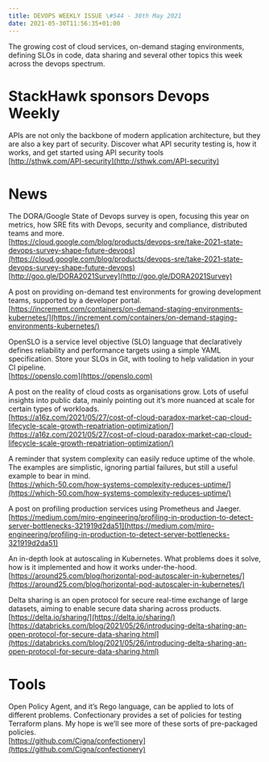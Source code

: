 ```yaml
---
title: DEVOPS WEEKLY ISSUE \#544 - 30th May 2021 
date: 2021-05-30T11:56:35+01:00
---
```


The growing cost of cloud services, on-demand staging environments, defining SLOs in code, data sharing and several other topics this week across the devops spectrum.


StackHawk sponsors Devops Weekly
============================

APIs are not only the backbone of modern application architecture, but they are also a key part of security. Discover what API security testing is, how it works, and get started using API security tools
<br>[http://sthwk.com/API-security](http://sthwk.com/API-security)


News
====

The DORA/Google State of Devops survey is open, focusing this year on metrics, how SRE fits with Devops, security and compliance, distributed teams and more.
<br>[https://cloud.google.com/blog/products/devops-sre/take-2021-state-devops-survey-shape-future-devops](https://cloud.google.com/blog/products/devops-sre/take-2021-state-devops-survey-shape-future-devops)
<br>[http://goo.gle/DORA2021Survey](http://goo.gle/DORA2021Survey)


A post on providing on-demand test environments for growing development teams, supported by a developer portal.
<br>[https://increment.com/containers/on-demand-staging-environments-kubernetes/](https://increment.com/containers/on-demand-staging-environments-kubernetes/)


OpenSLO is a service level objective (SLO) language that declaratively defines reliability and performance targets using a simple YAML specification. Store your SLOs in Git, with tooling to help validation in your CI pipeline.
<br>[https://openslo.com](https://openslo.com)


A post on the reality of cloud costs as organisations grow. Lots of useful insights into public data, mainly pointing out it’s more nuanced at scale for certain types of workloads.
<br>[https://a16z.com/2021/05/27/cost-of-cloud-paradox-market-cap-cloud-lifecycle-scale-growth-repatriation-optimization/](https://a16z.com/2021/05/27/cost-of-cloud-paradox-market-cap-cloud-lifecycle-scale-growth-repatriation-optimization/)


A reminder that system complexity can easily reduce uptime of the whole. The examples are simplistic, ignoring partial failures, but still a useful example to bear in mind.
<br>[https://which-50.com/how-systems-complexity-reduces-uptime/](https://which-50.com/how-systems-complexity-reduces-uptime/)


A post on profiling production services using Prometheus and Jaeger.
<br>[https://medium.com/miro-engineering/profiling-in-production-to-detect-server-bottlenecks-321919d2da51](https://medium.com/miro-engineering/profiling-in-production-to-detect-server-bottlenecks-321919d2da51)


An in-depth look at autoscaling in Kubernetes. What problems does it solve, how is it implemented and how it works under-the-hood.
<br>[https://around25.com/blog/horizontal-pod-autoscaler-in-kubernetes/](https://around25.com/blog/horizontal-pod-autoscaler-in-kubernetes/)


Delta sharing is an open protocol for secure real-time exchange of large datasets, aiming to enable secure data sharing across products.
<br>[https://delta.io/sharing/](https://delta.io/sharing/)
<br>[https://databricks.com/blog/2021/05/26/introducing-delta-sharing-an-open-protocol-for-secure-data-sharing.html](https://databricks.com/blog/2021/05/26/introducing-delta-sharing-an-open-protocol-for-secure-data-sharing.html)


Tools
=====

Open Policy Agent, and it’s Rego language, can be applied to lots of different problems. Confectionary provides a set of policies for testing Terraform plans. My hope is we’ll see more of these sorts of pre-packaged policies.
<br>[https://github.com/Cigna/confectionery](https://github.com/Cigna/confectionery)




